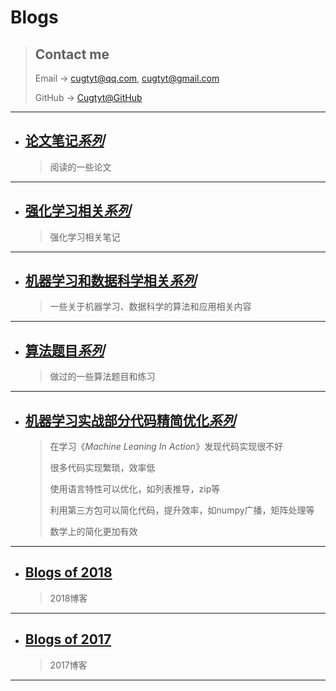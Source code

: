 # **Blogs**

> ## Contact me
> Email -> <cugtyt@qq.com>, <cugtyt@gmail.com>
>
> GitHub -> [Cugtyt@GitHub](https://github.com/Cugtyt)

---

- ## [**论文笔记*系列***](https://cugtyt.github.io/blog/papers/index)
    > 阅读的一些论文

---

- ## [**强化学习相关*系列***](https://cugtyt.github.io/blog/rl-notes/index)
    > 强化学习相关笔记

---

- ## [**机器学习和数据科学相关*系列***](https://cugtyt.github.io/blog/ml-data/index)
    > 一些关于机器学习、数据科学的算法和应用相关内容

---

- ## [**算法题目*系列***](https://cugtyt.github.io/blog/algo/index)
    > 做过的一些算法题目和练习

---

- ## [**机器学习实战部分代码精简优化*系列***](https://cugtyt.github.io/blog/ml-in-action/index)
    > 在学习《*Machine Leaning In Action*》发现代码实现很不好
    >
    > 很多代码实现繁琐，效率低
    >
    > 使用语言特性可以优化，如列表推导，zip等
    >
    > 利用第三方包可以简化代码，提升效率，如numpy广播，矩阵处理等
    >
    > 数学上的简化更加有效

---

- ## [**Blogs of 2018**](https://cugtyt.github.io/blog/2018/index)
    > 2018博客

---

- ## [**Blogs of 2017**](https://cugtyt.github.io/blog/2017/index)
    > 2017博客

---